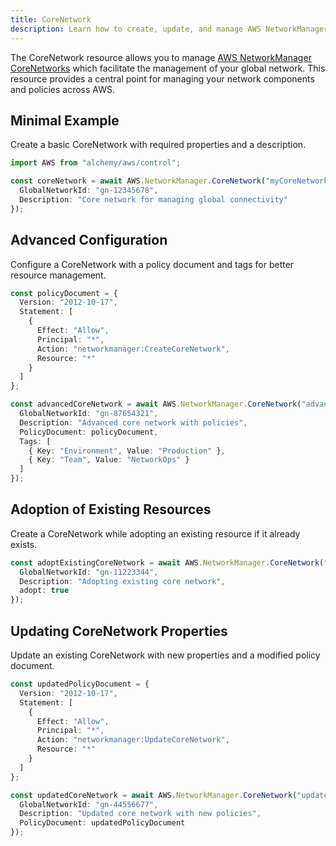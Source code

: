 ```yaml
---
title: CoreNetwork
description: Learn how to create, update, and manage AWS NetworkManager CoreNetworks using Alchemy Cloud Control.
---
```


The CoreNetwork resource allows you to manage [AWS NetworkManager CoreNetworks](https://docs.aws.amazon.com/networkmanager/latest/userguide/) which facilitate the management of your global network. This resource provides a central point for managing your network components and policies across AWS.

## Minimal Example

Create a basic CoreNetwork with required properties and a description.

```ts
import AWS from "alchemy/aws/control";

const coreNetwork = await AWS.NetworkManager.CoreNetwork("myCoreNetwork", {
  GlobalNetworkId: "gn-12345678",
  Description: "Core network for managing global connectivity"
});
```

## Advanced Configuration

Configure a CoreNetwork with a policy document and tags for better resource management.

```ts
const policyDocument = {
  Version: "2012-10-17",
  Statement: [
    {
      Effect: "Allow",
      Principal: "*",
      Action: "networkmanager:CreateCoreNetwork",
      Resource: "*"
    }
  ]
};

const advancedCoreNetwork = await AWS.NetworkManager.CoreNetwork("advancedCoreNetwork", {
  GlobalNetworkId: "gn-87654321",
  Description: "Advanced core network with policies",
  PolicyDocument: policyDocument,
  Tags: [
    { Key: "Environment", Value: "Production" },
    { Key: "Team", Value: "NetworkOps" }
  ]
});
```

## Adoption of Existing Resources

Create a CoreNetwork while adopting an existing resource if it already exists.

```ts
const adoptExistingCoreNetwork = await AWS.NetworkManager.CoreNetwork("adoptExistingCoreNetwork", {
  GlobalNetworkId: "gn-11223344",
  Description: "Adopting existing core network",
  adopt: true
});
```

## Updating CoreNetwork Properties

Update an existing CoreNetwork with new properties and a modified policy document.

```ts
const updatedPolicyDocument = {
  Version: "2012-10-17",
  Statement: [
    {
      Effect: "Allow",
      Principal: "*",
      Action: "networkmanager:UpdateCoreNetwork",
      Resource: "*"
    }
  ]
};

const updatedCoreNetwork = await AWS.NetworkManager.CoreNetwork("updateCoreNetwork", {
  GlobalNetworkId: "gn-44556677",
  Description: "Updated core network with new policies",
  PolicyDocument: updatedPolicyDocument
});
```